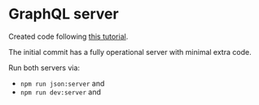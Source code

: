 # GraphQL server

Created code following
[this tutorial](https://www.youtube.com/watch?v=qqzIA1BQ_ys&t=241s).

The initial commit has a fully operational server with minimal extra code.

Run both servers via:

  - `npm run json:server` and
  - `npm run dev:server` and
